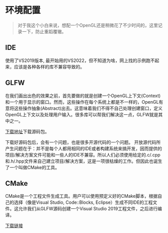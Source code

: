 # 环境配置

>对于我这个小白来说，想配一个OpenGL还是稍微花了不少时间的，这里记录一下，防止重蹈覆辙。

## IDE

使用了VS2019版本, 最开始用的VS2022，但不知道为啥，网上找的示例跑不起来，应该是各种各样的库不兼容导致的。

## GLFW

在我们画出出色的效果之前，首先要做的就是创建一个OpenGL上下文(Context)和一个用于显示的窗口。然而，这些操作在每个系统上都是不一样的，OpenGL有意将这些操作抽象(Abstract)出去。这意味着我们不得不自己处理创建窗口，定义OpenGL上下文以及处理用户输入。很多库可以帮我们解决这一点，GLFW就是其中之一。

[下载地址](http://www.glfw.org/download.html)下载源码包。

下载好源码包后，会有一个问题，也是很多开源代码的一个问题。
开放源代码所产生问题在于：并不是每个人都用相同的IDE或者构建系统来搞开发，因而提供的项目/解决方案文件可能和一些人的IDE不兼容。所以人们必须使用给定的.c/.cpp和.h/.hpp文件来自己建立项目/解决方案，这是一项很枯燥的工作。但因此也诞生了一个叫做CMake的工具。

## CMake

CMake是一个工程文件生成工具。用户可以使用预定义好的CMake脚本，根据自己的选择（像是Visual Studio, Code::Blocks, Eclipse）生成不同IDE的工程文件。这允许我们从GLFW源码创建一个Visual Studio 2019工程文件，之后进行编译。

[下载链接](http://www.cmake.org/cmake/resources/software.html)